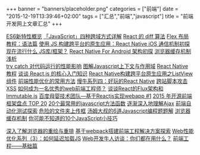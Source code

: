 +++
banner = "banners/placeholder.png"
categories = ["前端"]
date = "2015-12-19T13:39:46+02:00"
tags = ["汇总","前端","javascript"]
title = "前端开发网上文章汇总"
+++




[ES6新特性概览](http://www.cnblogs.com/Wayou/p/es6_new_features.html)
[「JavaScript」四种跨域方式详解](https://mp.weixin.qq.com/s?__biz=MzAwNjQwNzU2NQ==&mid=208424145&idx=2&sn=d6f3436dbef96e80048f3bcf2880c032&scene=0&key=41ecb04b05111003accd05a80b101d23f5f65bb90683c2faa0b9c46810386589bc6955510904b3d7f691121f017feb06&ascene=0&uin=MTM0ODQyNTk1&devicetype=iMac+MacBookAir7%2C1+OSX+OSX+10.10.5+build(14F1021)&version=11020201&pass_ticket=OUgFBuA2yqcV7ExJVNrQtm5NukTejEXnNHTun2M8jg8%3D)
[React 的 diff 算法](http://segmentfault.com/a/1190000000606216)
[Flex 布局教程：语法篇](https://mp.weixin.qq.com/s?__biz=MzAxODE2MjM1MA==&mid=209323512&idx=1&sn=c2134c53bd55eef5bb977839c629b087&key=41ecb04b0511100352e7e2f02fd9695d7de52481a587321f9f6ba555d7c8e6b09599fe88ef40e02db9eff1811cbee0fc&ascene=0&uin=MTM0ODQyNTk1&devicetype=iMac+MacBookAir7%2C1+OSX+OSX+10.10.5+build(14F1021)&version=11020201&pass_ticket=OUgFBuA2yqcV7ExJVNrQtm5NukTejEXnNHTun2M8jg8%3D)
[使用 JS 构建跨平台的原生应用：React Native iOS 通信机制初探](http://taobaofed.org/blog/2015/12/30/the-communication-scheme-of-react-native-in-ios/)
[现在流行什么 JS库/框架？](https://mp.weixin.qq.com/s?__biz=MzA4Nzc4MjI4MQ==&mid=211241581&idx=1&sn=7d9fbd01da342425dc1f6281d3cfe197&scene=0&key=41ecb04b05111003aaba6c54ac19ca6585c4c00932fd75f341be9b795bede48d3fc8c172045ebc19f479d3aff8625cbe&ascene=0&uin=MTM0ODQyNTk1&devicetype=iMac+MacBookAir7%2C1+OSX+OSX+10.10.5+build(14F1021)&version=11020201&pass_ticket=OUgFBuA2yqcV7ExJVNrQtm5NukTejEXnNHTun2M8jg8%3D)
[React Native For Android 架构初探](http://zhuanlan.zhihu.com/magilu/20259704)
[浏览器缓存机制浅析](https://mp.weixin.qq.com/s?__biz=MzAxODE2MjM1MA==&mid=209846596&idx=1&sn=803b9c256d17b2ca2c1cec1322ee19f0&scene=0&key=41ecb04b0511100374b2888613719860979d4a4e623d6c1ef483816039adc27a3d3015a95881ce61b21a343876ef3551&ascene=0&uin=MTM0ODQyNTk1&devicetype=iMac+MacBookAir7%2C1+OSX+OSX+10.10.5+build(14F1021)&version=11020201&pass_ticket=OUgFBuA2yqcV7ExJVNrQtm5NukTejEXnNHTun2M8jg8%3D)    
[try catch 对代码运行的性能影响](http://taobaofed.org/blog/2015/10/28/try-catch-runing-problem/)
[图解Javascript上下文与作用域](https://mp.weixin.qq.com/s?__biz=MzAxODE2MjM1MA==&mid=209783326&idx=1&sn=aeaae340d52fa7f316bfaaf601682ef7&scene=0&key=41ecb04b05111003e740fa16b8f955013f175640e07a7239be0f667d77981e94083a81e08975c99fbe6f091ae648ea8b&ascene=0&uin=MTM0ODQyNTk1&devicetype=iMac+MacBookAir7%2C1+OSX+OSX+10.10.5+build(14F1021)&version=11020201&pass_ticket=OUgFBuA2yqcV7ExJVNrQtm5NukTejEXnNHTun2M8jg8%3D)
[React Native 教程](http://wiki.jikexueyuan.com/project/react-native/homepage.html)
[谈谈 React.js 的核心入门知识](https://mp.weixin.qq.com/s?__biz=MjM5OTA1MDUyMA==&mid=211494151&idx=2&sn=f342b427d2d6fa789817f0ff2a20938b&scene=0&key=41ecb04b05111003cf4703fb7804b2fde6904b49a1292e12a5ff22980bee8c39ecb85e498f5adfbe878a64ea3baf09ce&ascene=0&uin=MTM0ODQyNTk1&devicetype=iMac+MacBookAir7%2C1+OSX+OSX+10.10.5+build(14F1021)&version=11020201&pass_ticket=OUgFBuA2yqcV7ExJVNrQtm5NukTejEXnNHTun2M8jg8%3D)
[React Native构建跨平台原生应用之ListView组件](http://item.congci.com/item/react-native-goujian-kua-pingtai-yuansheng-yingyong-zhi-listview-zujian)
[前端性能优化的常用方法](https://mp.weixin.qq.com/s?__biz=MzA4Nzc4MjI4MQ==&mid=401777193&idx=1&sn=95540e0171a736caab1de5d876de7ae6&scene=0&key=41ecb04b05111003828645f0d91237dafa5b06ff4ae1c9ff7a56b5c4d9b1005883835619b87fce66b5dffde03f2f160c&ascene=0&uin=MTM0ODQyNTk1&devicetype=iMac+MacBookAir7%2C1+OSX+OSX+10.10.5+build(14F1021)&version=11020201&pass_ticket=OUgFBuA2yqcV7ExJVNrQtm5NukTejEXnNHTun2M8jg8%3D)
[慢牛系列四：好玩的React Native](http://www.cnblogs.com/hongyin163/p/stockman_animation.html)
[跨站脚本攻击XSS](https://mp.weixin.qq.com/s?__biz=MjM5NzU0MzU0Nw==&mid=211716745&idx=2&sn=2b7b3814d0d60e6df2cbd30494b5d5fe&scene=0&key=41ecb04b05111003694db4f3baad1b5bb6f97ba2efc5599b8f5b7d644b373b2f00a2d8346676c1f977e45122ef3acef3&ascene=0&uin=MTM0ODQyNTk1&devicetype=iMac+MacBookAir7%2C1+OSX+OSX+10.10.5+build(14F1021)&version=11020201&pass_ticket=OUgFBuA2yqcV7ExJVNrQtm5NukTejEXnNHTun2M8jg8%3D)
[如何成为一名优秀的web前端工程师？](https://mp.weixin.qq.com/s?__biz=MzA4NDIzNzMwMw==&mid=208791701&idx=1&sn=b1078c894492bb6f51f5a26a8c161b51&scene=0&key=41ecb04b05111003d2c2d8caf9bac2154b9f2fb7d4973d5d7c3b03571e6188188355e523ddc5771e2f4b754c08e7fb99&ascene=0&uin=MTM0ODQyNTk1&devicetype=iMac+MacBookAir7%2C1+OSX+OSX+10.10.5+build(14F1021)&version=11020201&pass_ticket=OUgFBuA2yqcV7ExJVNrQtm5NukTejEXnNHTun2M8jg8%3D)
[谈谈React的Flux架构和Immutable.js](https://mp.weixin.qq.com/s?__biz=MzAwNjQwNzU2NQ==&mid=208443481&idx=2&sn=cef55528bc8bab076af7872d771a89cf&scene=0&key=41ecb04b05111003b97c50accb9bdef1de2cf4d28dca4c6bbbe4910beec3fd3d4a7d2cb0e16b421f00b929d6d0b2df92&ascene=0&uin=MTM0ODQyNTk1&devicetype=iMac+MacBookAir7%2C1+OSX+OSX+10.10.5+build(14F1021)&version=11020201&pass_ticket=OUgFBuA2yqcV7ExJVNrQtm5NukTejEXnNHTun2M8jg8%3D)
[百度母婴技术团队—基于Reactjs实现webapp #1](https://mp.weixin.qq.com/s?__biz=MzAwNjQwNzU2NQ==&mid=400112126&idx=1&sn=d434f635120460eca7ca3dca667a4e2b&scene=0&key=41ecb04b0511100363da8e80ae7e1c24c481b0372aab8274bea1f6d0300bb5978125e5cd9b3cecefd58ba0394513f3e3&ascene=0&uin=MTM0ODQyNTk1&devicetype=iMac+MacBookAir7%2C1+OSX+OSX+10.10.5+build(14F1021)&version=11020201&pass_ticket=OUgFBuA2yqcV7ExJVNrQtm5NukTejEXnNHTun2M8jg8%3D)
[2015 年开源前端框架盘点 TOP 20](https://mp.weixin.qq.com/s?__biz=MzA4NDIzNzMwMw==&mid=402545665&idx=2&sn=f5d028937fb77d50dfe7bbfbf2308a70&scene=0&key=41ecb04b05111003dd2dbdd38e36a1dc8cc9daf6562559efaf1377326b02653cb5f58addbe50a69073cbc661a89ea344&ascene=0&uin=MTM0ODQyNTk1&devicetype=iMac+MacBookAir7%2C1+OSX+OSX+10.10.5+build(14F1021)&version=11020201&pass_ticket=OUgFBuA2yqcV7ExJVNrQtm5NukTejEXnNHTun2M8jg8%3D)
[20个最常用的javascript方法函数](https://mp.weixin.qq.com/s?__biz=MzA4NDIzNzMwMw==&mid=208174152&idx=1&sn=d1b7d2b45ea8784c755bfac31a0c3330&key=41ecb04b05111003daca9d0088366247a7d809ee925136fc1526b50f8b277db6e5030a57f35ead72f10d5b901556b716&ascene=0&uin=MTM0ODQyNTk1&devicetype=iMac+MacBookAir7%2C1+OSX+OSX+10.10.5+build(14F1021)&version=11020201&pass_ticket=OUgFBuA2yqcV7ExJVNrQtm5NukTejEXnNHTun2M8jg8%3D)
[逐渐深入地理解Ajax](https://mp.weixin.qq.com/s?__biz=MzAxODE2MjM1MA==&mid=207384929&idx=1&sn=6083f84d02d7f05010ace2479c467ba3&key=41ecb04b051110033a30c142c7664ea806191300c109c519ed3eef32a228d9596cd17c55417f719d5f55d094b05f51fc&ascene=0&uin=MTM0ODQyNTk1&devicetype=iMac+MacBookAir7%2C1+OSX+OSX+10.10.5+build(14F1021)&version=11020201&pass_ticket=OUgFBuA2yqcV7ExJVNrQtm5NukTejEXnNHTun2M8jg8%3D)
[前端自动化测试探索](https://mp.weixin.qq.com/s?__biz=MzAxODE2MjM1MA==&mid=209158489&idx=1&sn=be6afc7532381529c866488727d2af75&key=41ecb04b05111003d37e2242ad43f8a7f469e5f910d5bf22793d416fbb0a89fd1855d662bc742a9a3a4a437b3a9db378&ascene=0&uin=MTM0ODQyNTk1&devicetype=iMac+MacBookAir7%2C1+OSX+OSX+10.10.5+build(14F1021)&version=11020201&pass_ticket=OUgFBuA2yqcV7ExJVNrQtm5NukTejEXnNHTun2M8jg8%3D)
[危险的文件夹上传框](https://mp.weixin.qq.com/s?__biz=MzAxODE2MjM1MA==&mid=210668096&idx=1&sn=f8ad2467289374ff6dcc8c0306c42928&scene=0&key=41ecb04b05111003d1b27ee29617210b5389e10d84d9457fccfff5933cffa32ccb5de7f423ef0457e6337b6f8c58d384&ascene=0&uin=MTM0ODQyNTk1&devicetype=iMac+MacBookAir7%2C1+OSX+OSX+10.10.5+build(14F1021)&version=11020201&pass_ticket=OUgFBuA2yqcV7ExJVNrQtm5NukTejEXnNHTun2M8jg8%3D)
[汤姆大叔的6道Javascript编程题题解](https://mp.weixin.qq.com/s?__biz=MzA4NDIzNzMwMw==&mid=402027531&idx=2&sn=d00e0e5a63819c7b4434f94fa06ca1bb&scene=0&key=41ecb04b05111003f68be53b6e210136638f27e4e56a91e400b7f4f7938812f716fb35d67a9a6e49295213a566f39272&ascene=0&uin=MTM0ODQyNTk1&devicetype=iMac+MacBookAir7%2C1+OSX+OSX+10.10.5+build(14F1021)&version=11020201&pass_ticket=OUgFBuA2yqcV7ExJVNrQtm5NukTejEXnNHTun2M8jg8%3D)
[浏览器缓存机制](https://mp.weixin.qq.com/s?__biz=MzAxODE2MjM1MA==&mid=401167590&idx=1&sn=f1e0979eac8df4cd20dae62ed11e494f&scene=0&key=41ecb04b05111003c41b0c42fae7fd482ad4f1a757dca5215a9261c3a13d088fd32db0f7c2291f9ad0b14198262afe64&ascene=0&uin=MTM0ODQyNTk1&devicetype=iMac+MacBookAir7%2C1+OSX+OSX+10.10.5+build(14F1021)&version=11020201&pass_ticket=OUgFBuA2yqcV7ExJVNrQtm5NukTejEXnNHTun2M8jg8%3D)
[你可能不知道的10个JavaScript小技巧](https://mp.weixin.qq.com/s?__biz=MjM5MDI5MjAyMA==&mid=401625137&idx=2&sn=fdbc1ec75177f9059bc6dd6e7d4e8e50&scene=0&key=41ecb04b051110030b45c777d2f99c8732b24f5cd56dd9eaeab5cf4b64ef1cb9ae071aede689c52ec94669d944214ad5&ascene=0&uin=MTM0ODQyNTk1&devicetype=iMac+MacBookAir7%2C1+OSX+OSX+10.10.5+build(14F1021)&version=11020201&pass_ticket=OUgFBuA2yqcV7ExJVNrQtm5NukTejEXnNHTun2M8jg8%3D)

[深入了解浏览器的重绘与重排](https://mp.weixin.qq.com/s?__biz=MzA4Nzc4MjI4MQ==&mid=401078457&idx=1&sn=32cce298a6314d0f987b10f588d9b337&scene=0&key=41ecb04b051110038ea216553015df6c6c7c746c1c9473b6b98261eeabbd6f586529b3bb162aaa8e2a307d9f75c61954&ascene=0&uin=MTM0ODQyNTk1&devicetype=iMac+MacBookAir7%2C1+OSX+OSX+10.10.5+build(14F1021)&version=11020201&pass_ticket=OUgFBuA2yqcV7ExJVNrQtm5NukTejEXnNHTun2M8jg8%3D)
[基于webpack搭建前端工程解决方案探索](https://mp.weixin.qq.com/s?__biz=MzAxODE2MjM1MA==&mid=210235093&idx=2&sn=1d7ed995ef0895e97eb87d466d25636e&scene=0&key=41ecb04b051110039570d5ade0d20eb40419372ef0ef0d413512f82161b223ec3538641f23c0e333fc5d6e11f62f329d&ascene=0&uin=MTM0ODQyNTk1&devicetype=iMac+MacBookAir7%2C1+OSX+OSX+10.10.5+build(14F1021)&version=11020201&pass_ticket=OUgFBuA2yqcV7ExJVNrQtm5NukTejEXnNHTun2M8jg8%3D)
[Web性能优化系列（3）：如何延迟加载JS](https://mp.weixin.qq.com/s?__biz=MzAxODE2MjM1MA==&mid=205870503&idx=1&sn=c919fd8c45f35f4095068611f76e72d9&key=41ecb04b051110033a4237c015d83e9e7950a91d9a5a01701cadf43b714f403af4471d9164c96cbd996a6842f96312ed&ascene=0&uin=MTM0ODQyNTk1&devicetype=iMac+MacBookAir7%2C1+OSX+OSX+10.10.5+build(14F1021)&version=11020201&pass_ticket=OUgFBuA2yqcV7ExJVNrQtm5NukTejEXnNHTun2M8jg8%3D)
[Web开发牛人访谈：你们都在用什么？](https://mp.weixin.qq.com/s?__biz=MzAxODE2MjM1MA==&mid=207465643&idx=1&sn=d869021a71cce8e09e1a22daf92cb90a&key=41ecb04b0511100393bc07351bd5c6f6e2b164ec9569a6f2494ee05cda6e8ec489ca8e40b79d5408ad166632eace74b0&ascene=0&uin=MTM0ODQyNTk1&devicetype=iMac+MacBookAir7%2C1+OSX+OSX+10.10.5+build(14F1021)&version=11020201&pass_ticket=OUgFBuA2yqcV7ExJVNrQtm5NukTejEXnNHTun2M8jg8%3D)
[前端工程——基础篇](http://toutiao.com/a6187369155505225986/?iid=3015193378&app=news_article&wxshare_count=1&tt_from=weixin&utm_source=weixin&utm_medium=toutiao_android&utm_campaign=client_share&from=timeline&isappinstalled=1)










